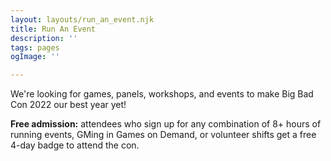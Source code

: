 ```yaml
---
layout: layouts/run_an_event.njk
title: Run An Event
description: ''
tags: pages
ogImage: ''

---
```

We're looking for games, panels, workshops, and events to make Big Bad Con 2022 our best year yet!

**Free admission:** attendees who sign up for any combination of 8+ hours of running events, GMing in Games on Demand, or volunteer shifts get a free 4-day badge to attend the con.